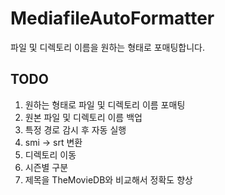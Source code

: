 # MediafileAutoFormatter
파일 및 디렉토리 이름을 원하는 형태로 포매팅합니다.

## TODO
1. 원하는 형태로 파일 및 디렉토리 이름 포매팅
2. 원본 파일 및 디렉토리 이름 백업
3. 특정 경로 감시 후 자동 실행
4. smi -> srt 변환
5. 디렉토리 이동
6. 시즌별 구분
7. 제목을 TheMovieDB와 비교해서 정확도 향상
